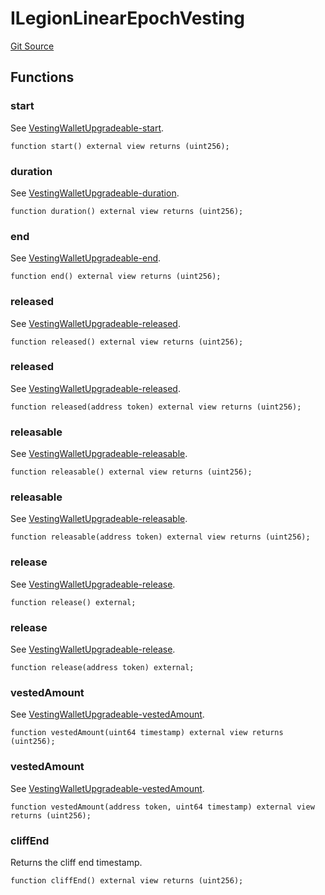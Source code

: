 # ILegionLinearEpochVesting
[Git Source](https://github.com/Legion-Team/evm-contracts/blob/a0becaf0413338ea78e3b0a0ce4527f7e1695849/src/interfaces/vesting/ILegionLinearEpochVesting.sol)


## Functions
### start

See [VestingWalletUpgradeable-start](/lib/openzeppelin-contracts-upgradeable/contracts/finance/VestingWalletUpgradeable.sol/contract.VestingWalletUpgradeable.md#start).


```solidity
function start() external view returns (uint256);
```

### duration

See [VestingWalletUpgradeable-duration](/lib/openzeppelin-contracts-upgradeable/contracts/finance/VestingWalletUpgradeable.sol/contract.VestingWalletUpgradeable.md#duration).


```solidity
function duration() external view returns (uint256);
```

### end

See [VestingWalletUpgradeable-end](/lib/openzeppelin-contracts-upgradeable/contracts/finance/VestingWalletUpgradeable.sol/contract.VestingWalletUpgradeable.md#end).


```solidity
function end() external view returns (uint256);
```

### released

See [VestingWalletUpgradeable-released](/lib/openzeppelin-contracts-upgradeable/contracts/finance/VestingWalletUpgradeable.sol/contract.VestingWalletUpgradeable.md#released).


```solidity
function released() external view returns (uint256);
```

### released

See [VestingWalletUpgradeable-released](/lib/openzeppelin-contracts-upgradeable/contracts/finance/VestingWalletUpgradeable.sol/contract.VestingWalletUpgradeable.md#released).


```solidity
function released(address token) external view returns (uint256);
```

### releasable

See [VestingWalletUpgradeable-releasable](/lib/openzeppelin-contracts-upgradeable/contracts/finance/VestingWalletUpgradeable.sol/contract.VestingWalletUpgradeable.md#releasable).


```solidity
function releasable() external view returns (uint256);
```

### releasable

See [VestingWalletUpgradeable-releasable](/lib/openzeppelin-contracts-upgradeable/contracts/finance/VestingWalletUpgradeable.sol/contract.VestingWalletUpgradeable.md#releasable).


```solidity
function releasable(address token) external view returns (uint256);
```

### release

See [VestingWalletUpgradeable-release](/lib/openzeppelin-contracts-upgradeable/contracts/finance/VestingWalletUpgradeable.sol/contract.VestingWalletUpgradeable.md#release).


```solidity
function release() external;
```

### release

See [VestingWalletUpgradeable-release](/lib/openzeppelin-contracts-upgradeable/contracts/finance/VestingWalletUpgradeable.sol/contract.VestingWalletUpgradeable.md#release).


```solidity
function release(address token) external;
```

### vestedAmount

See [VestingWalletUpgradeable-vestedAmount](/lib/openzeppelin-contracts-upgradeable/contracts/finance/VestingWalletUpgradeable.sol/contract.VestingWalletUpgradeable.md#vestedamount).


```solidity
function vestedAmount(uint64 timestamp) external view returns (uint256);
```

### vestedAmount

See [VestingWalletUpgradeable-vestedAmount](/lib/openzeppelin-contracts-upgradeable/contracts/finance/VestingWalletUpgradeable.sol/contract.VestingWalletUpgradeable.md#vestedamount).


```solidity
function vestedAmount(address token, uint64 timestamp) external view returns (uint256);
```

### cliffEnd

Returns the cliff end timestamp.


```solidity
function cliffEnd() external view returns (uint256);
```

